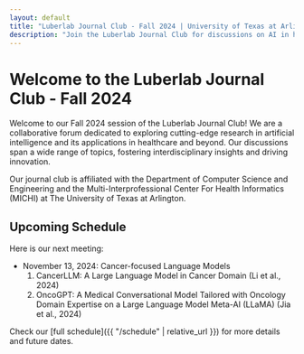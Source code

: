 ```yaml
---
layout: default
title: "Luberlab Journal Club - Fall 2024 | University of Texas at Arlington"
description: "Join the Luberlab Journal Club for discussions on AI in healthcare, language models, and interdisciplinary research at UTA."
---
```

# Welcome to the Luberlab Journal Club - Fall 2024
Welcome to our Fall 2024 session of the Luberlab Journal Club! We are a collaborative forum dedicated to exploring cutting-edge research in artificial intelligence and its applications in healthcare and beyond. Our discussions span a wide range of topics, fostering interdisciplinary insights and driving innovation.

Our journal club is affiliated with the Department of Computer Science and Engineering and the Multi-Interprofessional Center For Health Informatics (MICHI) at The University of Texas at Arlington.

## Upcoming Schedule
Here is our next meeting:
- November 13, 2024: Cancer-focused Language Models
  1. CancerLLM: A Large Language Model in Cancer Domain (Li et al., 2024)
  2. OncoGPT: A Medical Conversational Model Tailored with Oncology Domain Expertise on a Large Language Model Meta-AI (LLaMA) (Jia et al., 2024)

Check our [full schedule]({{ "/schedule" | relative_url }}) for more details and future dates.
